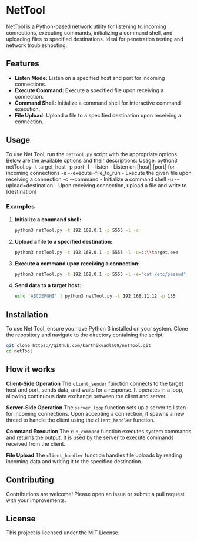 # NetTool

NetTool is a Python-based network utility for listening to incoming connections, executing commands, initializing a command shell, and uploading files to specified destinations. Ideal for penetration testing and network troubleshooting.

## Features

- **Listen Mode:** Listen on a specified host and port for incoming connections.
- **Execute Command:** Execute a specified file upon receiving a connection.
- **Command Shell:** Initialize a command shell for interactive command execution.
- **File Upload:** Upload a file to a specified destination upon receiving a connection.

## Usage

To use Net Tool, run the `netTool.py` script with the appropriate options. Below are the available options and their descriptions:
Usage: python3 netTool.py -t target_host -p port
-l --listen - Listen on [host]:[port] for incoming connections
-e --execute=file_to_run - Execute the given file upon receiving a connection
-c --command - Initialize a command shell
-u --upload=destination - Upon receiving connection, upload a file and write to [destination]


### Examples

1. **Initialize a command shell:**
   
   ```bash
   python3 netTool.py -t 192.168.0.1 -p 5555 -l -c
3. **Upload a file to a specified destination:**
   
   ```bash
   python3 netTool.py -t 192.168.0.1 -p 5555 -l -u=c:\\target.exe
4. **Execute a command upon receiving a connection:**
   
   ```bash
   python3 netTool.py -t 192.168.0.1 -p 5555 -l -e="cat /etc/passwd"
5. **Send data to a target host:**
   
   ```bash
   echo 'ABCDEFGHI' | python3 netTool.py -t 192.168.11.12 -p 135

## Installation
To use Net Tool, ensure you have Python 3 installed on your system. Clone the repository and navigate to the directory containing the script.

```bash
git clone https://github.com/karthikvadla09/netTool.git
cd netTool
```

## How it works
**Client-Side Operation**
The `client_sender` function connects to the target host and port, sends data, and waits for a response. It operates in a loop, allowing continuous data exchange between the client and server.

**Server-Side Operation**
The `server_loop` function sets up a server to listen for incoming connections. Upon accepting a connection, it spawns a new thread to handle the client using the `client_handler` function.

**Command Execution**
The `run_command` function executes system commands and returns the output. It is used by the server to execute commands received from the client.

**File Upload**
The `client_handler` function handles file uploads by reading incoming data and writing it to the specified destination.

## Contributing
Contributions are welcome! Please open an issue or submit a pull request with your improvements.

## License
This project is licensed under the MIT License.
